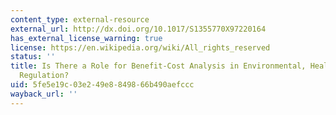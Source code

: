 ```yaml
---
content_type: external-resource
external_url: http://dx.doi.org/10.1017/S1355770X97220164
has_external_license_warning: true
license: https://en.wikipedia.org/wiki/All_rights_reserved
status: ''
title: Is There a Role for Benefit-Cost Analysis in Environmental, Health, and Safety
  Regulation?
uid: 5fe5e19c-03e2-49e8-8498-66b490aefccc
wayback_url: ''
---
```

